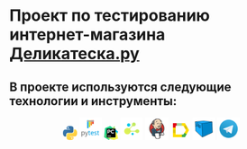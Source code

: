 # Проект по тестированию интернет-магазина [Деликатеска.ру](https://www.delikateska.ru/)

## В проекте используются следующие технологии и инструменты:
<p align="center">
<img width="5%" title="Python" src="https://github.com/MatyukhaQA/delikateska-ui-test-project/blob/master/resources/python.png">
<img width="8%" title="Pytest" src="https://github.com/MatyukhaQA/delikateska-ui-test-project/blob/master/resources/pytest.png">
<img width="5%" title="PyCharm" src="https://github.com/MatyukhaQA/delikateska-ui-test-project/blob/master/resources/pycharm.png">
<img width="8%" title="Selene" src="https://github.com/MatyukhaQA/delikateska-ui-test-project/blob/master/resources/selene.png">
<img width="8%" title="Jenkins" src="https://github.com/MatyukhaQA/delikateska-ui-test-project/blob/master/resources/jenkins.svg">
<img width="7%" title="Allure Report" src="https://github.com/MatyukhaQA/delikateska-ui-test-project/blob/master/resources/allure.svg">
<img width="8%" title="Selenoid" src="https://github.com/MatyukhaQA/delikateska-ui-test-project/blob/master/resources/Selenoid.svg">
<img width="8%" title="Telegram" src="https://github.com/MatyukhaQA/delikateska-ui-test-project/blob/master/resources/tg.svg">
</p>
